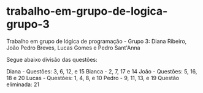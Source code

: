# trabalho-em-grupo-de-logica-grupo-3
Trabalho em grupo de lógica de programação - Grupo 3: Diana Ribeiro, João Pedro Breves, Lucas Gomes e Pedro Sant'Anna

Segue abaixo divisão das questões:

Diana - Questões: 3, 6, 12, e 15
Bianca - 2, 7, 17 e 14
João - Questões: 5, 16, 18 e 20
Lucas - Questões: 1, 4, 8, e 10
Pedro - 9, 11, 13, e 19
Questão eliminada: 21
